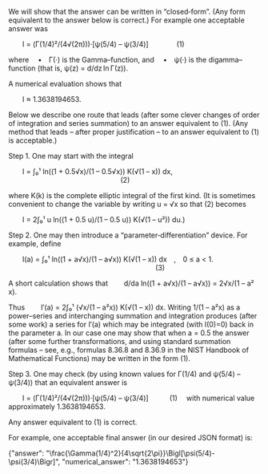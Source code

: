 We will show that the answer can be written in “closed‐form”. (Any form equivalent to the answer below is correct.) For example one acceptable answer was

  I = (Γ(1/4)²/(4√(2π)))·[ψ(5/4) – ψ(3/4)]    (1)

where
 • Γ(·) is the Gamma–function, and
 • ψ(·) is the digamma–function (that is, ψ(z) = d/dz ln Γ(z)). 

A numerical evaluation shows that

  I ≈ 1.3638194653.

Below we describe one route that leads (after some clever changes of order of integration and series summation) to an answer equivalent to (1). (Any method that leads – after proper justification – to an answer equivalent to (1) is acceptable.)

Step 1. One may start with the integral

  I = ∫₀¹ ln((1 + 0.5√x)/(1 – 0.5√x)) K(√(1 – x)) dx,
                (2)

where K(k) is the complete elliptic integral of the first kind. (It is sometimes convenient to change the variable by writing u = √x so that (2) becomes

  I = 2∫₀¹ u ln((1 + 0.5 u)/(1 – 0.5 u)) K(√(1 – u²)) du.)

Step 2. One may then introduce a “parameter‐differentiation” device. For example, define

  I(a) = ∫₀¹ ln((1 + a√x)/(1 – a√x)) K(√(1 – x)) dx , 0 ≤ a < 1.
                     (3)

A short calculation shows that
  d/da ln((1 + a√x)/(1 – a√x)) = 2√x/(1 – a² x).

Thus
  I′(a) = 2∫₀¹ (√x/(1 – a²x)) K(√(1 – x)) dx.
Writing 1/(1 – a²x) as a power–series and interchanging summation and integration produces (after some work) a series for I′(a) which may be integrated (with I(0)=0) back in the parameter a. In our case one may show that when a = 0.5 the answer (after some further transformations, and using standard summation formulas – see, e.g., formulas 8.36.8 and 8.36.9 in the NIST Handbook of Mathematical Functions) may be written in the form (1).

Step 3. One may check (by using known values for Γ(1/4) and ψ(5/4) – ψ(3/4)) that an equivalent answer is

  I = (Γ(1/4)²/(4√(2π)))·[ψ(5/4) – ψ(3/4)]   (1)
 with numerical value approximately 1.3638194653.

Any answer equivalent to (1) is correct.

For example, one acceptable final answer (in our desired JSON format) is:

{"answer": "\\frac{\\Gamma(1/4)^2}{4\\sqrt{2\\pi}}\\Bigl[\\psi(5/4)-\\psi(3/4)\\Bigr]", "numerical_answer": "1.3638194653"}